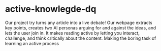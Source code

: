 # active-knowlegde-dq
Our project try turns any article into a live debate! Our webpage extracts key points, creates two AI personas arguing for and against the ideas, and lets the user join in. It makes reading active by letting you interact, challenge, and think critically about the content. Making the boring task of learning an active process
